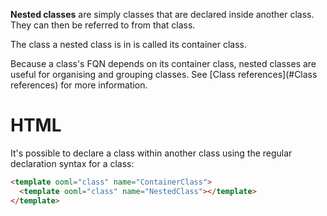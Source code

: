 **Nested classes** are simply classes that are declared inside another class. They can then be referred to from that class.

The class a nested class is in is called its container class.

Because a class's FQN depends on its container class, nested classes are useful for organising and grouping classes. See [Class references](#Class references) for more information.

<!-- begin tabbed sections -->

# HTML

It's possible to declare a class within another class using the regular declaration syntax for a class:

```html
<template ooml="class" name="ContainerClass">
  <template ooml="class" name="NestedClass"></template>
</template>
```

<!-- end tabbed sections -->

